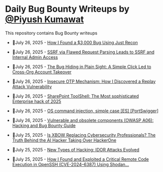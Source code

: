# Daily Bug Bounty Writeups by [@Piyush Kumawat](https://twitter.com/piyush_supiy) 
This repository contains Bug Bounty writeups

<!-- BLOG-POST-LIST:START -->
 - 💯July 26, 2025 - [How I Found a $3,000 Bug Using Just Recon](https://medium.com/@zinolioncity/how-i-found-a-3-000-bug-using-just-recon-18dd88e827ae?source=rss------bug_bounty-5) 

 - 💯July 26, 2025 - [SSRF via Flawed Request Parsing Leads to SSRF and Internal Admin Access](https://infosecwriteups.com/ssrf-via-flawed-request-parsing-leads-to-ssrf-and-internal-admin-access-ffac4b3103db?source=rss------bug_bounty-5) 

 - 💯July 26, 2025 - [The Bug Hiding in Plain Sight: A Simple Click Led to Cross-Org Account Takeover](https://ayaa101.medium.com/the-bug-hiding-in-plain-sight-a-simple-click-led-to-cross-org-account-takeover-82b77f640f6f?source=rss------bug_bounty-5) 

 - 💯July 26, 2025 - [Insecure OTP Mechanism: How I Discovered a Replay Attack Vulnerability](https://medium.com/@gowthami09027/insecure-otp-mechanism-how-i-discovered-a-replay-attack-vulnerability-a1c10e49c298?source=rss------bug_bounty-5) 

 - 💯July 26, 2025 - [SharePoint ToolShell: The Most sophisticated Enterprise hack of 2025](https://medium.com/@jakboubmostefa/sharepoint-toolshell-the-most-sophisticated-enterprise-breach-of-2025-7acb4bf71222?source=rss------bug_bounty-5) 

 - 💯July 26, 2025 - [OS command injection, simple case [ES] [PortSwigger]](https://h0lm3s.medium.com/os-command-injection-simple-case-es-portswigger-601126eea44a?source=rss------bug_bounty-5) 

 - 💯July 26, 2025 - [Vulnerable and obsolete components &lpar;OWASP A06&rpar;: Hacking and Bug Bounty Guide](https://medium.com/@jpablo13/vulnerable-and-obsolete-components-owasp-a06-hacking-and-bug-bounty-guide-0f8b3d1736c4?source=rss------bug_bounty-5) 

 - 💯July 25, 2025 - [Is XBOW Replacing Cybersecurity Professionals? The Truth Behind the AI Hacker Taking Over HackerOne](https://medium.com/@ishowcybersecurity/is-xbow-replacing-cybersecurity-professionals-the-truth-behind-the-ai-hacker-taking-over-hackerone-7f5f38d78153?source=rss------bug_bounty-5) 

 - 💯July 25, 2025 - [New Types of Hacking: IDOR Attacks Evolved](https://theosintedge.medium.com/new-types-of-hacking-idor-attacks-evolved-ce556e25572e?source=rss------bug_bounty-5) 

 - 💯July 25, 2025 - [How I Found and Exploited a Critical Remote Code Execution in OpenSSH &lpar;CVE-2024–6387&rpar; Using Shodan…](https://medium.com/@FufuFaf1/how-i-found-and-exploited-a-critical-remote-code-execution-in-openssh-cve-2024-6387-using-shodan-172b8535f53d?source=rss------bug_bounty-5) 
<!-- BLOG-POST-LIST:END -->
